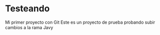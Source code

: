 # Testeando
Mi primer proyecto con Git
Este es un proyecto de prueba
probando subir cambios a la rama Javy
